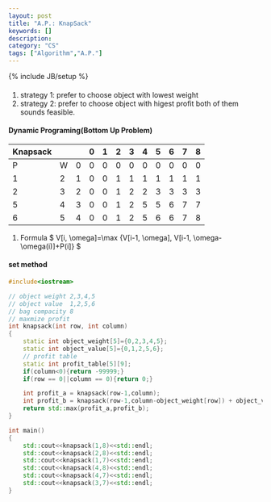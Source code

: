 ```yaml
---
layout: post
title: "A.P.: KnapSack"
keywords: []
description: 
category: "CS"
tags: ["Algorithm","A.P."]
---
```

{% include JB/setup %}

####
1. strategy 1: prefer to choose object with lowest weight
2. strategy 2: prefer to choose object with higest profit
both of them sounds feasible.


#### Dynamic Programing(Bottom Up Problem)

| Knapsack  |   |   | 0 | 1 | 2 | 3 | 4 | 5 | 6 | 7 | 8 |
|---|---|---|---|---|---|---|---|---|---|---|---|
| P | W | 0 | 0 | 0 | 0 | 0 | 0 | 0 | 0 | 0 | 0 |
| 1 | 2 | 1 | 0 | 0 | 1 | 1 | 1 | 1 | 1 | 1 | 1 |
| 2 | 3 | 2 | 0 | 0 | 1 | 2 | 2 | 3 | 3 | 3 | 3 |
| 5 | 4 | 3 | 0 | 0 | 1 | 2 | 5 | 5 | 6 | 7 | 7 |
| 6 | 5 | 4 | 0 | 0 | 1 | 2 | 5 | 6 | 6 | 7 | 8 |

1. Formula
$
V[i, \omega]=\max \{V[i-1, \omega], V[i-1, \omega-\omega(i)]+P(i]\}
$


#### set method



```cpp
#include<iostream>

// object weight 2,3,4,5
// object value  1,2,5,6
// bag compacity 8
// maxmize profit
int knapsack(int row, int column)
{
	static int object_weight[5]={0,2,3,4,5};
	static int object_value[5]={0,1,2,5,6};
	// profit table
	static int profit_table[5][9];
	if(column<0){return -99999;}
	if(row == 0||column == 0){return 0;}

	int profit_a = knapsack(row-1,column);
	int profit_b = knapsack(row-1,column-object_weight[row]) + object_value[row];
	return std::max(profit_a,profit_b);
}

int main()
{
	std::cout<<knapsack(1,8)<<std::endl;
	std::cout<<knapsack(2,8)<<std::endl;
	std::cout<<knapsack(1,7)<<std::endl;
	std::cout<<knapsack(4,8)<<std::endl;
	std::cout<<knapsack(4,7)<<std::endl;
	std::cout<<knapsack(3,7)<<std::endl;
}
```

